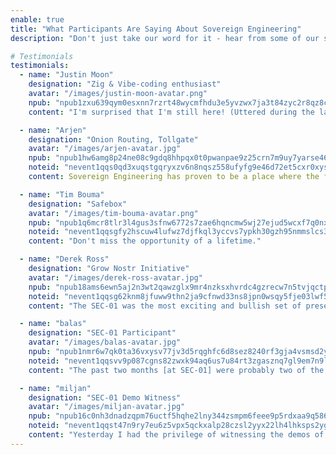 ```yaml
---
enable: true
title: "What Participants Are Saying About Sovereign Engineering"
description: "Don't just take our word for it - hear from some of our satisfied alumni! Check out some of our testimonials below to see what others are saying about Sovereign Engineering."

# Testimonials
testimonials:
  - name: "Justin Moon"
    designation: "Zig & Vibe-coding enthusiast"
    avatar: "/images/justin-moon-avatar.png"
    npub: "npub1zxu639qym0esxnn7rzrt48wycmfhdu3e5yvzwx7ja3t84zyc2r8qz8cx2y"
    content: "I'm surprised that I'm still here! (Uttered during the last week of SEC-04, after moving flights twice.)"

  - name: "Arjen"
    designation: "Onion Routing, Tollgate"
    avatar: "/images/arjen-avatar.jpg"
    npub: "npub1hw6amg8p24ne08c9gdq8hhpqx0t0pwanpae9z25crn7m9uy7yarse465gr"
    noteid: "nevent1qqs0qd3xuqstgqryxzv6n8nqsz558ufyfg9e46d72et5cxr0xysaxaqpz3mhxue69uhhyetvv9ujuerpd46hxtnfdupzpwa4mkswz4t8j70s2s6q00wzqv7k7zamxrmj2y4fs88aktcfuf68akcsrw"
    content: Sovereign Engineering has proven to be a place where the foundations of the internet are being redefined."

  - name: "Tim Bouma"
    designation: "Safebox"
    avatar: "/images/tim-bouma-avatar.png"
    npub: "npub1q6mcr8tlr3l4gus3sfnw6772s7zae6hqncmw5wj27ejud5wcxf7q0nx7d5"
    noteid: "nevent1qqsgfy2hscuw4lufwz7djfkql3yccvs7ypkh30gzh95nmmslcs3ednqpp4mhxue69uhhyetvv9ujuerpd46hxtnfdupzpwa4mkswz4t8j70s2s6q00wzqv7k7zamxrmj2y4fs88aktcfuf68akcsrw"
    content: "Don't miss the opportunity of a lifetime."

  - name: "Derek Ross"
    designation: "Grow Nostr Initiative"
    avatar: "/images/derek-ross-avatar.jpg"
    npub: "npub18ams6ewn5aj2n3wt2qawzglx9mr4nzksxhvrdc4gzrecw7n5tvjqctp424"
    noteid: "nevent1qqsg62knm8jfuww9thn2ja9cfnwd33ns8jpn0wsqy5fje03lwf5sepqzyqlhwrt96wnkf2w9edgr4cfruchvwkv26q6asdhz4qg08pm6w3djg94576n"
    content: "The SEC-01 was the most exciting and bullish set of presentations at Bitcoin Atlantis. These people are building our future and will have an immense impact upon our world. I look forward to seeing was SEC-02 will build. Plus, Madeira is incredibly beautiful."

  - name: "balas"
    designation: "SEC-01 Participant"
    avatar: "/images/balas-avatar.jpg"
    npub: "npub1nmr6w7qk0ta36vxysv77jv3d5rqghfc6d8sez8240rf3gja4vsmsd2yha8"
    noteid: "nevent1qqsvv9p087cgns82zwxk94aq6us7u84rt3zgasznq7gl9em7n9lfqmcpzemhxue69uhhyetvv9ujumn0wd68ytnzv9hxgq3qnmr6w7qk0ta36vxysv77jv3d5rqghfc6d8sez8240rf3gja4vsmsfzhrfg"
    content: "The past two months [at SEC-01] were probably two of the best months of my life and I'm not young anymore. [...] I met so many amazing people during that time and it was incredible to explore the beautiful Madeira island together, sharing wild ideas, helping each other's projects, discussing stuff, learning with each other, making new friendships, shipping the future."

  - name: "miljan"
    designation: "SEC-01 Demo Witness"
    avatar: "/images/miljan-avatar.jpg"
    npub: "npub16c0nh3dnadzqpm76uctf5hqhe2lny344zsmpm6feee9p5rdxaa9q586nvr"
    noteid: "nevent1qqst47n9ry7eu6z5vpx5qckxalp28czsl2yyx22lh4lhksps2yg23sczyrtp7w79k045gq80mtnpdxjuzl9t7vjxk52rv80f888y5xsd5mh55jdvvzw"
    content: "Yesterday I had the privilege of witnessing the demos of the first Sovereign Engineering cohort here in Madeira. Mind completely blown. Everyone should check out these projects. People have no idea how good Nostr is going to get."
---
```

